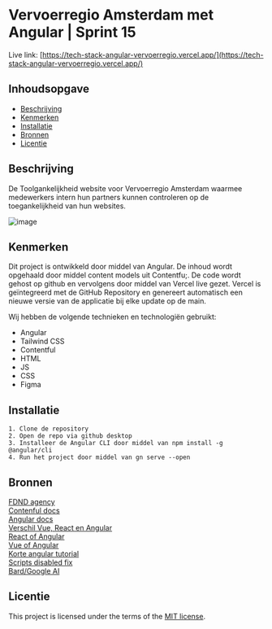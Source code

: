 # Vervoerregio Amsterdam met Angular | Sprint 15

Live link: [https://tech-stack-angular-vervoerregio.vercel.app/](https://tech-stack-angular-vervoerregio.vercel.app/)

## Inhoudsopgave

  * [Beschrijving](#beschrijving)
  * [Kenmerken](#kenmerken)
  * [Installatie](#installatie)
  * [Bronnen](#bronnen)
  * [Licentie](#licentie)

## Beschrijving

De Toolgankelijkheid website voor Vervoerregio Amsterdam waarmee medewerkers intern hun partners kunnen controleren op de toegankelijkheid van hun websites. 

![image](https://github.com/WesleySchorel/lose-your-head-the-client-case/assets/112857487/3044aca6-4b97-42b7-bc4d-501c73ca8a4a)

## Kenmerken

Dit project is ontwikkeld door middel van Angular. De inhoud wordt opgehaald door middel content models uit Contentfu;. De code wordt gehost op github en vervolgens door middel van Vercel live gezet. Vercel is geïntegreerd met de GitHub Repository en genereert automatisch een nieuwe versie van de applicatie bij elke update op de main.

Wij hebben de volgende technieken en technologiën gebruikt:

* Angular
* Tailwind CSS
* Contentful
* HTML
* JS
* CSS
* Figma

## Installatie
```
1. Clone de repository
2. Open de repo via github desktop
3. Installeer de Angular CLI door middel van npm install -g @angular/cli
4. Run het project door middel van gn serve --open
```

## Bronnen

[FDND agency](https://github.com/fdnd-agency/vervoerregio-amsterdam) <br>
[Contenful docs](https://www.contentful.com/developers/docs/) <br>
[Angular docs](https://angular.io/docs) <br>
[Verschil Vue, React en Angular](https://www.browserstack.com/guide/angular-vs-react-vs-vue#:~:text=A%20simple%20difference%20between%20these,Vue%20with%2018.97%25%20of%20developers.) <br>
[React of Angular](https://radixweb.com/blog/react-vs-angular) <br>
[Vue of Angular](https://www.monterail.com/blog/vue-vs-react) <br>
[Korte angular tutorial](https://www.youtube.com/watch?v=x5PZwb4XurU&ab_channel=Angular) <br>
[Scripts disabled fix](https://www.c-sharpcorner.com/article/how-to-fix-ps1-can-not-be-loaded-because-running-scripts-is-disabled-on-this-sys/) <br>
[Bard/Google AI](https://bard.google.com/chat) <br>

## Licentie

This project is licensed under the terms of the [MIT license](./LICENSE).
